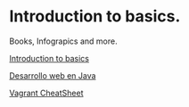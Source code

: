 # Introduction to basics.

Books, Infograpics and more.

[Introduction to basics](https://helloworld1960.github.io/IntroductionToBasics/)

[Desarrollo web en Java](https://helloworld1960.github.io/IntroductionToBasics/files/Manuals/[JorgeArrambide]Desarrollo_web_en_Java.pdf)

[Vagrant CheatSheet](https://helloworld1960.github.io/IntroductionToBasics/files/Infographics/Vagrant_CheatSheet.png)
